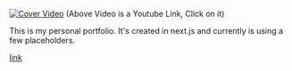 [![Cover Video](https://img.youtube.com/vi/FfrfVsXGgCM/0.jpg)](https://youtu.be/FfrfVsXGgCM "Preview Video")
(Above Video is a Youtube Link, Click on it)

This is my personal portfolio. It's created in next.js and currently is using a few placeholders.

[link](https://krisharoraportfolio.vercel.app)
